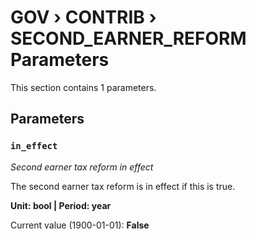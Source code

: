 # GOV › CONTRIB › SECOND_EARNER_REFORM Parameters

This section contains 1 parameters.

## Parameters

### `in_effect`
*Second earner tax reform in effect*

The second earner tax reform is in effect if this is true.

**Unit: bool | Period: year**

Current value (1900-01-01): **False**

